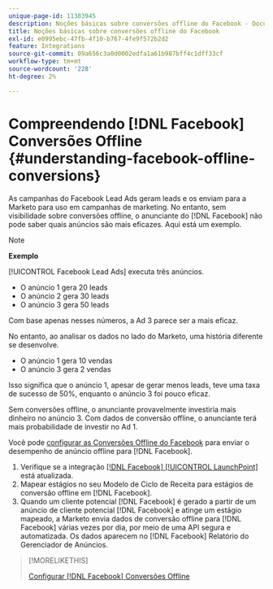 ```yaml
---
unique-page-id: 11383945
description: Noções básicas sobre conversões offline do Facebook - Documentação do Marketo - Documentação do produto
title: Noções básicas sobre conversões offline do Facebook
exl-id: e0995ebc-47fb-4f10-b767-4fe9f572b2d2
feature: Integrations
source-git-commit: 09a656c3a0d0002edfa1a61b987bff4c1dff33cf
workflow-type: tm+mt
source-wordcount: '228'
ht-degree: 2%

---
```


# Compreendendo [!DNL Facebook] Conversões Offline {#understanding-facebook-offline-conversions}

As campanhas do Facebook Lead Ads geram leads e os enviam para a Marketo para uso em campanhas de marketing. No entanto, sem visibilidade sobre conversões offline, o anunciante do [!DNL Facebook] não pode saber quais anúncios são mais eficazes. Aqui está um exemplo.

>[!NOTE]
>
>**Exemplo**
>
>[!UICONTROL Facebook Lead Ads] executa três anúncios.
>
>* O anúncio 1 gera 20 leads
>* O anúncio 2 gera 30 leads
>* O anúncio 3 gera 50 leads
>
>Com base apenas nesses números, a Ad 3 parece ser a mais eficaz.
>
>No entanto, ao analisar os dados no lado do Marketo, uma história diferente se desenvolve.
>
>* O anúncio 1 gera 10 vendas
>* O anúncio 3 gera 2 vendas
>
>Isso significa que o anúncio 1, apesar de gerar menos leads, teve uma taxa de sucesso de 50%, enquanto o anúncio 3 foi pouco eficaz.
>
>Sem conversões offline, o anunciante provavelmente investiria mais dinheiro no anúncio 3. Com dados de conversão offline, o anunciante terá mais probabilidade de investir no Ad 1.

Você pode [configurar as Conversões Offline do Facebook](/help/marketo/product-docs/demand-generation/facebook/set-up-facebook-offline-conversions.md) para enviar o desempenho de anúncio offline para [!DNL Facebook].

1. Verifique se a integração [[!DNL Facebook] [!UICONTROL LaunchPoint]](/help/marketo/product-docs/demand-generation/ad-network-integrations/add-facebook-custom-audiences-as-a-launchpoint-service.md) está atualizada.
1. Mapear estágios no seu Modelo de Ciclo de Receita para estágios de conversão offline em [!DNL Facebook].
1. Quando um cliente potencial [!DNL Facebook] é gerado a partir de um anúncio de cliente potencial [!DNL Facebook] e atinge um estágio mapeado, a Marketo envia dados de conversão offline para [!DNL Facebook] várias vezes por dia, por meio de uma API segura e automatizada. Os dados aparecem no [!DNL Facebook] Relatório do Gerenciador de Anúncios.

>[!MORELIKETHIS]
>
>[Configurar [!DNL Facebook] Conversões Offline](/help/marketo/product-docs/demand-generation/facebook/set-up-facebook-offline-conversions.md)
